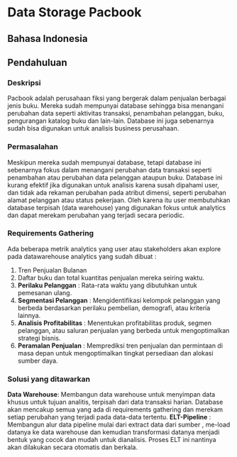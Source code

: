# Data Storage Pacbook

## Bahasa Indonesia

## Pendahuluan

### Deskripsi

Pacbook adalah perusahaan fiksi yang bergerak dalam penjualan berbagai jenis buku. Mereka sudah mempunyai database sehingga bisa menangani perubahan data seperti aktivitas transaksi, penambahan pelanggan, buku, pengurangan katalog buku dan lain-lain. Database ini juga sebenarnya sudah bisa digunakan untuk analisis business perusahaan.

### Permasalahan

Meskipun mereka sudah mempunyai database, tetapi database ini sebenarnya fokus dalam menangani perubahan data transaksi seperti penambahan atau perubahan data pelanggan ataupun buku. Database ini kurang efektif jika digunakan untuk analisis karena susah dipahami user, dan tidak ada rekaman perubahan pada atribut dimensi, seperti perubahan alamat pelanggan atau status pekerjaan. Oleh karena itu user membutuhkan database terpisah (data warehouse) yang digunakan fokus untuk analytics dan dapat merekam perubahan yang terjadi secara periodic.

### Requirements Gathering

Ada beberapa metrik analytics yang user atau stakeholders akan explore pada datawarehouse analytics yang sudah dibuat :

1. Tren Penjualan Bulanan
2. Daftar buku dan total kuantitas penjualan mereka seiring waktu.
3. **Perilaku Pelanggan** : Rata-rata waktu yang dibutuhkan untuk pemesanan ulang.
4. **Segmentasi Pelanggan** : Mengidentifikasi kelompok pelanggan yang berbeda berdasarkan perilaku pembelian, demografi, atau kriteria lainnya.
5. **Analisis Profitabilitas** : Menentukan profitabilitas produk, segmen pelanggan, atau saluran penjualan yang berbeda untuk mengoptimalkan strategi bisnis.
6. **Peramalan Penjualan** : Memprediksi tren penjualan dan permintaan di masa depan untuk mengoptimalkan tingkat persediaan dan alokasi sumber daya.

### Solusi yang ditawarkan

**Data Warehouse**: Membangun data warehouse untuk menyimpan data khusus untuk tujuan analitis, terpisah dari data transaksi harian. Database akan mencakup semua yang ada di requirements gathering dan merekam setiap perubahan yang terjadi pada data-data tertentu.
**ELT-Pipeline** : Membangun alur data pipeline mulai dari extract data dari sumber , me-load datanya ke data warehouse dan kemudian transformasi datanya menjadi bentuk yang cocok dan mudah untuk dianalisis. Proses ELT ini nantinya akan dilakukan secara otomatis dan berkala.
